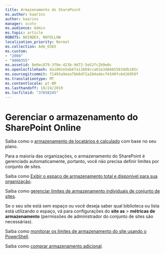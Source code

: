 ```yaml
---
title: Armazenamento do SharePoint
ms.author: kaarins
author: kaarins
manager: scotv
ms.audience: Admin
ms.topic: article
ROBOTS: NOINDEX, NOFOLLOW
localization_priority: Normal
ms.collection: Adm_O365
ms.custom:
- "2008"
- "9000355"
ms.assetid: 8e0ec879-3f0e-423b-9d72-5e52fc2b9e0c
ms.openlocfilehash: 8a1892e5eb6fa11b69cca63a3d8465583ddb185c
ms.sourcegitcommit: f1493a9eea7bb6df2a284adecf4349fc6416958f
ms.translationtype: MT
ms.contentlocale: pt-BR
ms.lasthandoff: 10/24/2019
ms.locfileid: "37658245"
---
```

# <a name="manage-your-sharepoint-online-storage"></a>Gerenciar o armazenamento do SharePoint Online

Saiba como o [armazenamento de locatários é calculado](https://docs.microsoft.com/office365/servicedescriptions/sharepoint-online-service-description/sharepoint-online-limits?redirectedfrom=MSDN#limits-by-plan) com base no seu plano.

Para a maioria das organizações, o armazenamento do SharePoint é gerenciado automaticamente, portanto, você não precisa definir limites por conjunto de sites.

Saiba como [Exibir o espaço de armazenamento total e disponível para sua organização](https://docs.microsoft.com/sharepoint/manage-site-collection-storage-limits).

Saiba como [gerenciar limites de armazenamento individuais de conjunto de sites](https://docs.microsoft.com/sharepoint/manage-site-collection-storage-limits#manage-individual-site-storage-limits).

Se o seu site está sem espaço ou você deseja saber qual biblioteca ou lista está utilizando o espaço, vá para configurações do **site as** > **métricas de armazenamento** (permissões de administrador do conjunto de sites são necessárias).

Saiba como [monitorar os limites de armazenamento do site usando o PowerShell](https://docs.microsoft.com/sharepoint/manage-site-collection-storage-limits#monitor-site-storage-limits-by-using-powershell).

Saiba como [comprar armazenamento adicional](https://docs.microsoft.com/office365/admin/subscriptions-and-billing/add-storage-space). 
  